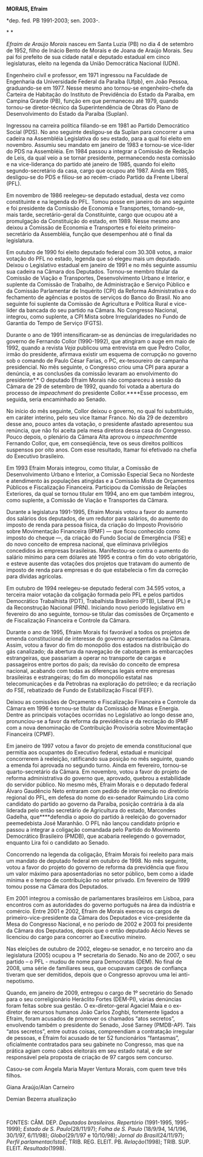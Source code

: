**MORAIS, Efraim**

\*dep. fed. PB 1991-2003; sen. 2003-.                            

* *

*Efraim de Araújo Morais* nasceu em Santa Luzia (PB) no dia 4 de
setembro de 1952, filho de Inácio Bento de Morais e de Joana de Araújo
Morais. Seu pai foi prefeito de sua cidade natal e deputado estadual em
cinco legislaturas, eleito na legenda da União Democrática Nacional
(UDN).

Engenheiro civil e professor, em 1971 ingressou na Faculdade de
Engenharia da Universidade Federal da Paraíba (Ufpb), em João Pessoa,
graduando-se em 1977. Nesse mesmo ano tornou-se engenheiro-chefe da
Carteira de Habitação do Instituto de Previdência do Estado da Paraíba,
em Campina Grande (PB), função em que permaneceu até 1979, quando
tornou-se diretor-técnico da Superintendência de Obras do Plano de
Desenvolvimento do Estado da Paraíba (Suplan).

Ingressou na carreira política filiando-se em 1981 ao Partido
Democrático Social (PDS). No ano seguinte desligou-se da Suplan para
concorrer a uma cadeira na Assembléia Legislativa do seu estado, para a
qual foi eleito em novembro. Assumiu seu mandato em janeiro de 1983 e
tornou-se vice-líder do PDS na Assembléia. Em 1984 passou a integrar a
Comissão de Redação de Leis, da qual veio a se tornar presidente,
permanecendo nesta comissão e na vice-liderança do partido até janeiro
de 1985, quando foi eleito segundo-secretário da casa, cargo que ocupou
até 1987. Ainda em 1985, desligou-se do PDS e filiou-se ao recém-criado
Partido da Frente Liberal (PFL).

Em novembro de 1986 reelegeu-se deputado estadual, desta vez como
constituinte e na legenda do PFL. Tomou posse em janeiro do ano seguinte
e foi presidente da Comissão de Economia e Transportes, tornando-se,
mais tarde, secretário-geral da Constituinte, cargo que ocupou até a
promulgação da Constituição do estado, em 1989. Nesse mesmo ano deixou a
Comissão de Economia e Transportes e foi eleito primeiro-secretário da
Assembléia, função que desempenhou até o final da legislatura.

Em outubro de 1990 foi eleito deputado federal com 30.308 votos, a maior
votação do PFL no estado, legenda que só elegeu mais um deputado. Deixou
o Legislativo estadual em janeiro de 1991 e no mês seguinte assumiu sua
cadeira na Câmara dos Deputados. Tornou-se membro titular da Comissão de
Viação e Transportes, Desenvolvimento Urbano e Interior, e suplente da
Comissão de Trabalho, de Administração e Serviço Público e da Comissão
Parlamentar de Inquérito (CPI) da Reforma Administrativa e do fechamento
de agências e postos de serviços do Banco do Brasil. No ano seguinte foi
suplente da Comissão de Agricultura e Política Rural e vice-líder da
bancada do seu partido na Câmara. No Congresso Nacional, integrou, como
suplente, a CPI Mista sobre Irregularidades no Fundo de Garantia do
Tempo de Serviço (FGTS).

Durante o ano de 1991 intensificaram-se as denúncias de irregularidades
no governo de Fernando Collor (1990-1992), que atingiram o auge em maio
de 1992, quando a revista *Veja* publicou uma entrevista em que Pedro
Collor, irmão do presidente, afirmava existir um esquema de corrupção no
governo sob o comando de Paulo César Farias, o PC, ex-tesoureiro de
campanha presidencial. No mês seguinte, o Congresso criou uma CPI para
apurar a denúncia, e as conclusões da comissão levaram ao envolvimento
do presidente*.* O deputado Efraim Morais não compareceu à sessão da
Câmara de 29 de setembro de 1992, quando foi votada a abertura do
processo de *impeachment* do presidente Collor.****Esse processo, em
seguida, seria encaminhado ao Senado.

No início do mês seguinte, Collor deixou o governo, no qual foi
substituído, em caráter interino, pelo seu vice Itamar Franco. No dia 29
de dezembro desse ano, pouco antes da votação, o presidente afastado
apresentou sua renúncia, que não foi aceita pela mesa diretora dessa
casa do Congresso. Pouco depois, o plenário da Câmara Alta aprovou o
*impeachment*de Fernando Collor, que, em conseqüência, teve os seus
direitos políticos suspensos por oito anos. Com esse resultado, Itamar
foi efetivado na chefia do Executivo brasileiro.

Em 1993 Efraim Morais integrou, como titular, a Comissão de
Desenvolvimento Urbano e Interior, a Comissão Especial Seca no Nordeste
e atendimento às populações atingidas e a Comissão Mista de Orçamentos
Públicos e Fiscalização Financeira. Participou da Comissão de Relações
Exteriores, da qual se tornou titular em 1994, ano em que também
integrou, como suplente, a Comissão de Viação e Transportes da Câmara.

Durante a legislatura 1991-1995, Efraim Morais votou a favor do aumento
dos salários dos deputados, de um redutor para salários, do aumento do
imposto de renda para pessoa física, da criação do Imposto Provisório
sobre Movimentação Financeira (IPMF) — que ficou conhecido como imposto
do cheque —, da criação do Fundo Social de Emergência (FSE) e do novo
conceito de empresa nacional, que eliminava privilégios concedidos às
empresas brasileiras. Manifestou-se contra o aumento do salário mínimo
para cem dólares até 1995 e contra o fim do voto obrigatório, e esteve
ausente das votações dos projetos que tratavam do aumento de imposto de
renda para empresas e do que estabelecia o fim da correção para dívidas
agrícolas.

Em outubro de 1994 reelegeu-se deputado federal com 34.595 votos, a
terceira maior votação da coligação formada pelo PFL e pelos partidos
Democrático Trabalhista (PDT), Trabalhista Brasileiro (PTB), Liberal
(PL) e da Reconstrução Nacional (PRN). Iniciando novo período
legislativo em fevereiro do ano seguinte, tornou-se titular das
comissões de Orçamento e de Fiscalização Financeira e Controle da
Câmara.

Durante o ano de 1995, Efraim Morais foi favorável a todos os projetos
de emenda constitucional de interesse do governo apresentados na Câmara.
Assim, votou a favor do fim do monopólio dos estados na distribuição do
gás canalizado; da abertura da navegação de cabotagem às embarcações
estrangeiras, que passariam a operar no transporte de cargas e
passageiros entre portos do país; da revisão do conceito de empresa
nacional, acabando com todas as diferenças legais entre empresas
brasileiras e estrangeiras; do fim do monopólio estatal nas
telecomunicações e da Petrobras na exploração do petróleo; e da
recriação do FSE, rebatizado de Fundo de Estabilização Fiscal (FEF).

Deixou as comissões de Orçamento e Fiscalização Financeira e Controle da
Câmara em 1996 e tornou-se titular da Comissão de Minas e Energia.
Dentre as principais votações ocorridas no Legislativo ao longo desse
ano, pronunciou-se a favor da reforma da previdência e da recriação do
IPMF com a nova denominação de Contribuição Provisória sobre
Movimentação Financeira (CPMF).

Em janeiro de 1997 votou a favor do projeto de emenda constitucional que
permitia aos ocupantes do Executivo federal, estadual e municipal
concorrerem à reeleição, ratificando sua posição no mês seguinte, quando
a emenda foi aprovada no segundo turno. Ainda em fevereiro, tornou-se
quarto-secretário da Câmara. Em novembro, votou a favor do projeto de
reforma administrativa do governo que, aprovado, quebrou a estabilidade
do servidor público. No mesmo mês, Efraim Morais e o deputado federal
Álvaro Gaudêncio Neto entraram com pedido de intervenção no diretório
regional do PFL, em defesa do nome do ex-senador Raimundo Lira como
candidato do partido ao governo da Paraíba, posição contrária à da ala
liderada pelo então secretário de Agricultura do estado, Marcondes
Gadelha, que****defendia o apoio do partido à reeleição do governador
peemedebista José Maranhão. O PFL não lançou candidato próprio e passou
a integrar a coligação comandada pelo Partido do Movimento Democrático
Brasileiro (PMDB), que acabaria reelegendo o governador, enquanto Lira
foi o candidato ao Senado.

Concorrendo na legenda da coligação, Efraim Morais foi reeleito para
mais um mandato de deputado federal em outubro de 1998. No mês seguinte,
votou a favor do projeto do governo de reforma da previdência que fixou
um valor máximo para aposentadorias no setor público, bem como a idade
mínima e o tempo de contribuição no setor privado. Em fevereiro de 1999
tomou posse na Câmara dos Deputados.

Em 2001 integrou a comissão de parlamentares brasileiros em Lisboa, para
encontros com as autoridades do governo português na área da indústria e
comércio. Entre 2001 e 2002, Efraim de Morais exerceu os cargos de
primeiro-vice-presidente da Câmara dos Deputados e vice-presidente da
Mesa do Congresso Nacional, e no período de 2002 e 2003 foi presidente
da Câmara dos Deputados, depois que o então deputado Aécio Neves se
licenciou do cargo para concorrer ao Executivo mineiro.

Nas eleições de outubro de 2002, elegeu-se senador, e no terceiro ano da
legislatura (2005) ocupou a 1ª secretaria do Senado. No ano de 2007, o
seu partido – o PFL - mudou de nome para Democratas (DEM). No final de
2008, uma série de familiares seus, que ocupavam cargos de confiança
tiveram que ser demitidos, depois que o Congresso aprovou uma lei
anti-nepotismo.

Quando, em janeiro de 2009, entregou o cargo de 1º secretário do Senado
para o seu correligionário Heráclito Fortes (DEM-PI), várias denúncias
foram feitas sobre sua gestão. O ex-diretor-geral Agaciel Maia e o
ex-diretor de recursos humanos João Carlos Zoghbi, fortemente ligados a
Efraim, foram acusados de promover os chamados “atos secretos”,
envolvendo também o presidente do Senado, José Sarney (PMDB-AP). Tais
“atos secretos”, entre outras coisas, compreendiam a contratação
irregular de pessoas, e Efraim foi acusado de ter 52 funcionários
“fantasmas”, oficialmente contratados para seu gabinete no Congresso,
mas que na prática agiam como cabos eleitorais em seu estado natal, e de
ser responsável pela proposta de criação de 97 cargos sem concurso.

Casou-se com Ângela Maria Mayer Ventura Morais, com quem teve três
filhos.

Giana Araújo/Alan Carneiro

Demian Bezerra atualização

 

FONTES: CÂM. DEP. *Deputados brasileiros. Repertório* (1991-1995,
1995-1999); *Estado de S. Paulo*(28/11/97); *Folha de S. Paulo*
(18/9/94, 14/1/96, 30/1/97, 6/11/98); *Globo*(29/1/97 e 10/10/98);
*Jornal do Brasil*(24/11/97); *Perfil parlamentar/IstoÉ*; TRIB. REG.
ELEIT. PB. *Relação*(1998); TRIB. SUP. ELEIT. *Resultado*(1998).

 
